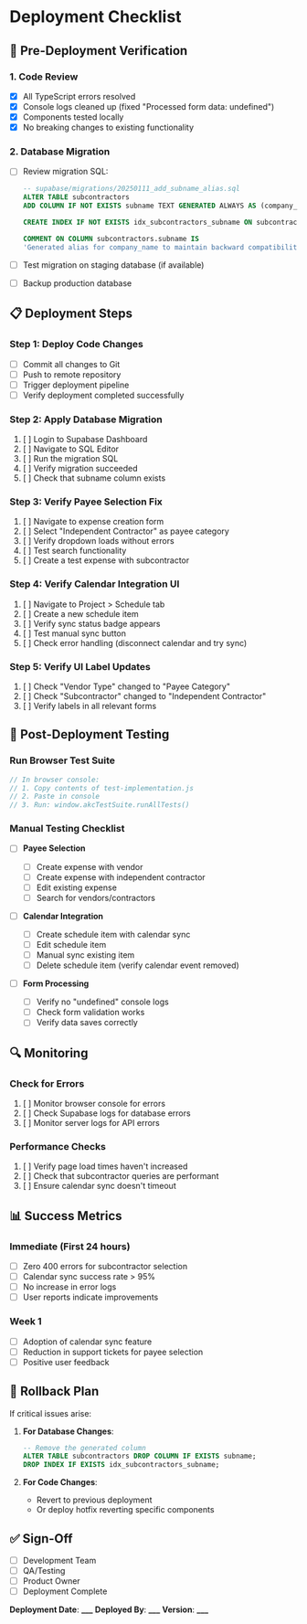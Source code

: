 # Deployment Checklist

## 🚀 Pre-Deployment Verification

### 1. Code Review

- [x] All TypeScript errors resolved
- [x] Console logs cleaned up (fixed "Processed form data: undefined")
- [x] Components tested locally
- [x] No breaking changes to existing functionality

### 2. Database Migration

- [ ] Review migration SQL:

  ```sql
  -- supabase/migrations/20250111_add_subname_alias.sql
  ALTER TABLE subcontractors
  ADD COLUMN IF NOT EXISTS subname TEXT GENERATED ALWAYS AS (company_name) STORED;

  CREATE INDEX IF NOT EXISTS idx_subcontractors_subname ON subcontractors (subname);

  COMMENT ON COLUMN subcontractors.subname IS
  'Generated alias for company_name to maintain backward compatibility with frontend code';
  ```

- [ ] Test migration on staging database (if available)
- [ ] Backup production database

## 📋 Deployment Steps

### Step 1: Deploy Code Changes

- [ ] Commit all changes to Git
- [ ] Push to remote repository
- [ ] Trigger deployment pipeline
- [ ] Verify deployment completed successfully

### Step 2: Apply Database Migration

1. [ ] Login to Supabase Dashboard
2. [ ] Navigate to SQL Editor
3. [ ] Run the migration SQL
4. [ ] Verify migration succeeded
5. [ ] Check that subname column exists

### Step 3: Verify Payee Selection Fix

1. [ ] Navigate to expense creation form
2. [ ] Select "Independent Contractor" as payee category
3. [ ] Verify dropdown loads without errors
4. [ ] Test search functionality
5. [ ] Create a test expense with subcontractor

### Step 4: Verify Calendar Integration UI

1. [ ] Navigate to Project > Schedule tab
2. [ ] Create a new schedule item
3. [ ] Verify sync status badge appears
4. [ ] Test manual sync button
5. [ ] Check error handling (disconnect calendar and try sync)

### Step 5: Verify UI Label Updates

1. [ ] Check "Vendor Type" changed to "Payee Category"
2. [ ] Check "Subcontractor" changed to "Independent Contractor"
3. [ ] Verify labels in all relevant forms

## 🧪 Post-Deployment Testing

### Run Browser Test Suite

```javascript
// In browser console:
// 1. Copy contents of test-implementation.js
// 2. Paste in console
// 3. Run: window.akcTestSuite.runAllTests()
```

### Manual Testing Checklist

- [ ] **Payee Selection**

  - [ ] Create expense with vendor
  - [ ] Create expense with independent contractor
  - [ ] Edit existing expense
  - [ ] Search for vendors/contractors

- [ ] **Calendar Integration**

  - [ ] Create schedule item with calendar sync
  - [ ] Edit schedule item
  - [ ] Manual sync existing item
  - [ ] Delete schedule item (verify calendar event removed)

- [ ] **Form Processing**
  - [ ] Verify no "undefined" console logs
  - [ ] Check form validation works
  - [ ] Verify data saves correctly

## 🔍 Monitoring

### Check for Errors

1. [ ] Monitor browser console for errors
2. [ ] Check Supabase logs for database errors
3. [ ] Monitor server logs for API errors

### Performance Checks

1. [ ] Verify page load times haven't increased
2. [ ] Check that subcontractor queries are performant
3. [ ] Ensure calendar sync doesn't timeout

## 📊 Success Metrics

### Immediate (First 24 hours)

- [ ] Zero 400 errors for subcontractor selection
- [ ] Calendar sync success rate > 95%
- [ ] No increase in error logs
- [ ] User reports indicate improvements

### Week 1

- [ ] Adoption of calendar sync feature
- [ ] Reduction in support tickets for payee selection
- [ ] Positive user feedback

## 🚨 Rollback Plan

If critical issues arise:

1. **For Database Changes**:

   ```sql
   -- Remove the generated column
   ALTER TABLE subcontractors DROP COLUMN IF EXISTS subname;
   DROP INDEX IF EXISTS idx_subcontractors_subname;
   ```

2. **For Code Changes**:
   - Revert to previous deployment
   - Or deploy hotfix reverting specific components

## ✅ Sign-Off

- [ ] Development Team
- [ ] QA/Testing
- [ ] Product Owner
- [ ] Deployment Complete

**Deployment Date**: ******\_\_\_******
**Deployed By**: ******\_\_\_******
**Version**: ******\_\_\_******
